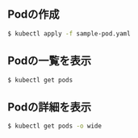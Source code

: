 ## Podの作成

```bash
$ kubectl apply -f sample-pod.yaml
```

## Podの一覧を表示

```bash
$ kubectl get pods
```

## Podの詳細を表示

```bash
$ kubectl get pods -o wide
```
